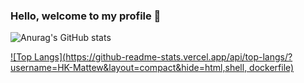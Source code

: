 ### Hello, welcome to my profile 👋


![Anurag's GitHub stats](https://github-readme-stats.vercel.app/api?username=HK-Mattew&show_icons=true&theme=dark&count_private=true)

[![Top Langs](https://github-readme-stats.vercel.app/api/top-langs/?username=HK-Mattew&layout=compact&hide=html,shell, dockerfile)](https://github.com/anuraghazra/github-readme-stats)
